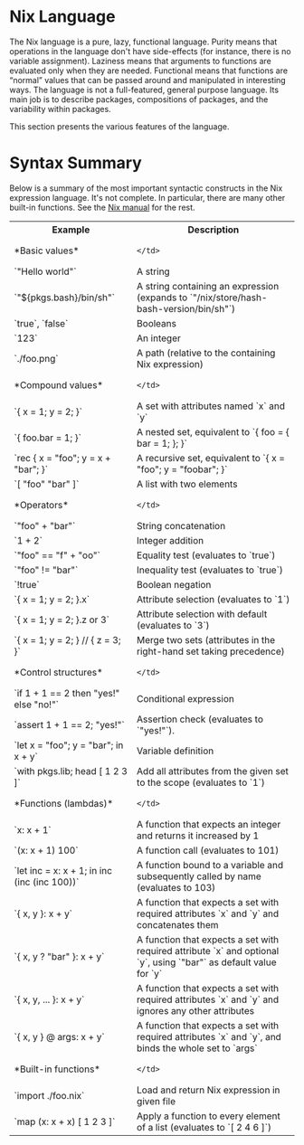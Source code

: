 # Nix Language

The Nix language is a pure, lazy, functional language. Purity
means that operations in the language don't have side-effects (for
instance, there is no variable assignment). Laziness means that
arguments to functions are evaluated only when they are needed.
Functional means that functions are “normal” values that can be passed
around and manipulated in interesting ways. The language is not a
full-featured, general purpose language. Its main job is to describe
packages, compositions of packages, and the variability within packages.

This section presents the various features of the language.

# Syntax Summary

Below is a summary of the most important syntactic constructs in the Nix
expression language. It's not complete. In particular, there are many
other built-in functions. See the [Nix
manual](https://nixos.org/nix/manual/#chap-writing-nix-expressions) for
the rest.

<table>
  <tr>
    <th>
       Example
    </th>
    <th>
      Description
    </th>
  </tr>
  <tr>
    <td>
       *Basic values*
    </td>
    <td>

    </td>
  </tr>
  <tr>
    <td>
       `"Hello world"`
    </td>
    <td>
      A string
    </td>
  </tr>
  <tr>
    <td>
       `"${pkgs.bash}/bin/sh"`
    </td>
    <td>
      A string containing an expression (expands to `"/nix/store/hash-bash-version/bin/sh"`)
    </td>
  </tr>
  <tr>
    <td>
       `true`, `false`
    </td>
    <td>
      Booleans
    </td>
  </tr>
  <tr>
    <td>
       `123`
    </td>
    <td>
      An integer
    </td>
  </tr>
  <tr>
    <td>
       `./foo.png`
    </td>
    <td>
      A path (relative to the containing Nix expression)
    </td>
  </tr>
  <tr>
    <td>
       *Compound values*
    </td>
    <td>

    </td>
  </tr>
  <tr>
    <td>
       `{ x = 1; y = 2; }`
    </td>
    <td>
      A set with attributes named `x` and `y`
    </td>
  </tr>
  <tr>
    <td>
       `{ foo.bar = 1; }`
    </td>
    <td>
      A nested set, equivalent to `{ foo = { bar = 1; }; }`
    </td>
  </tr>
  <tr>
    <td>
       `rec { x = "foo"; y = x + "bar"; }`
    </td>
    <td>
      A recursive set, equivalent to `{ x = "foo"; y = "foobar"; }`
    </td>
  </tr>
  <tr>
    <td>
       `[ "foo" "bar" ]`
    </td>
    <td>
      A list with two elements
    </td>
  </tr>
  <tr>
    <td>
       *Operators*
    </td>
    <td>

    </td>
  </tr>
  <tr>
    <td>
       `"foo" + "bar"`
    </td>
    <td>
      String concatenation
    </td>
  </tr>
  <tr>
    <td>
       `1 + 2`
    </td>
    <td>
      Integer addition
    </td>
  </tr>
  <tr>
    <td>
       `"foo" == "f" + "oo"`
    </td>
    <td>
      Equality test (evaluates to `true`)
    </td>
  </tr>
  <tr>
    <td>
       `"foo" != "bar"`
    </td>
    <td>
      Inequality test (evaluates to `true`)
    </td>
  </tr>
  <tr>
    <td>
       `!true`
    </td>
    <td>
      Boolean negation
    </td>
  </tr>
  <tr>
    <td>
       `{ x = 1; y = 2; }.x`
    </td>
    <td>
      Attribute selection (evaluates to `1`)
    </td>
  </tr>
  <tr>
    <td>
       `{ x = 1; y = 2; }.z or 3`
    </td>
    <td>
      Attribute selection with default (evaluates to `3`)
    </td>
  </tr>
  <tr>
    <td>
       `{ x = 1; y = 2; } // { z = 3; }`
    </td>
    <td>
      Merge two sets (attributes in the right-hand set taking precedence)
    </td>
  </tr>
  <tr>
    <td>
       *Control structures*
    </td>
    <td>

    </td>
  </tr>
  <tr>
    <td>
       `if 1 + 1 == 2 then "yes!" else "no!"`
    </td>
    <td>
      Conditional expression
    </td>
  </tr>
  <tr>
    <td>
       `assert 1 + 1 == 2; "yes!"`
    </td>
    <td>
      Assertion check (evaluates to `"yes!"`).
    </td>
  </tr>
  <tr>
    <td>
       `let x = "foo"; y = "bar"; in x + y`
    </td>
    <td>
      Variable definition
    </td>
  </tr>
  <tr>
    <td>
       `with pkgs.lib; head [ 1 2 3 ]`
    </td>
    <td>
      Add all attributes from the given set to the scope (evaluates to `1`)
    </td>
  </tr>
  <tr>
    <td>
       *Functions (lambdas)*
    </td>
    <td>

    </td>
  </tr>
  <tr>
    <td>
       `x: x + 1`
    </td>
    <td>
      A function that expects an integer and returns it increased by 1
    </td>
  </tr>
  <tr>
    <td>
       `(x: x + 1) 100`
    </td>
    <td>
      A function call (evaluates to 101)
    </td>
  </tr>
  <tr>
    <td>
       `let inc = x: x + 1; in inc (inc (inc 100))`
    </td>
    <td>
      A function bound to a variable and subsequently called by name (evaluates to 103)
    </td>
  </tr>
  <tr>
    <td>
       `{ x, y }: x + y`
    </td>
    <td>
      A function that expects a set with required attributes `x` and `y` and concatenates them
    </td>
  </tr>
  <tr>
    <td>
       `{ x, y ? "bar" }: x + y`
    </td>
    <td>
      A function that expects a set with required attribute `x` and optional `y`, using `"bar"` as default value for `y`
    </td>
  </tr>
  <tr>
    <td>
       `{ x, y, ... }: x + y`
    </td>
    <td>
      A function that expects a set with required attributes `x` and `y` and ignores any other attributes
    </td>
  </tr>
  <tr>
    <td>
       `{ x, y } @ args: x + y`
    </td>
    <td>
      A function that expects a set with required attributes `x` and `y`, and binds the whole set to `args`
    </td>
  </tr>
  <tr>
    <td>
       *Built-in functions*
    </td>
    <td>

    </td>
  </tr>
  <tr>
    <td>
       `import ./foo.nix`
    </td>
    <td>
      Load and return Nix expression in given file
    </td>
  </tr>
  <tr>
    <td>
       `map (x: x + x) [ 1 2 3 ]`
    </td>
    <td>
      Apply a function to every element of a list (evaluates to `[ 2 4 6 ]`)
    </td>
  </tr>
</table>
